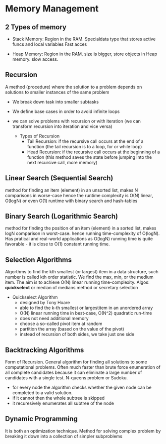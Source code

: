 # Memory Management

## 2 Types of memory

- Stack Memory: Region in the RAM. Specialdata type that stores active funcs and local variables
  Fast acces

- Heap Memory: Region in the RAM. size is bigger, store objects in Heap memory. slow access.

## Recursion

A method (procedure) where the solution to a problem depends on solutions to smaller instances of the same problem

- We break down task into smaller subtasks
- We define base cases in order to avoid infinite loops
- we can solve problems with recursion or with iteration (we can transform recursion into iteration and vice versa)

  - Types of Recursion
    - Tail Recursion: if the recursive call occurs at the end of a function (the tail recursion is to a loop, for or while loop)
    - Head Recursion: if the recursive call occurs at the beginning of a function (this method saves the state before jumping into the next recursive call, more memory)

## Linear Search (Sequential Search)

method for finding an item (element) in an unsorted list, makes N comparisons in worse-case
hence the runtime complexity is O(N) linear, O(logN) or even O(1) runtime with binary search and hash-tables

## Binary Search (Logarithmic Search)

method for finding the position of an item (element) in a sorted list, makes logN comparison in worst-case. hence running time-complexity of O(logN). Has pratical and real-world applications as       O(logN) running time is quite favorable - it is close to O(1) constant running time.

## Selection Algorithms

Algorthms to find the kth smallest (or largest) item in a data structure, such number is called kth order statistic. We find the max, min, or the medium item. The aim is to achieve O(N) linear running time-complexity. Algos: **quickselect** or median of medians method or secretary selection

- Quickselect Algorithm
  - designed by Tony Hoare
  - able to find the k-th smallest or largestitem in an unordered array
  - O(N) linear running time in best-case, O(N^2) quadratic run-time
  - does not need additional memory
  - choose a so-called pivot item at random
  - partition the array (based on the value of the pivot)
  - instead of recursion of both sides, we take just one side

## Backtracking Algorithms

Form of Recursion. General algorithm for finding all solutions to some computational problems. Often much faster than brute force enumeration of all complete candidates because it can eliminate a large number of candidates with a single test. N-queens problem or Sudoku.

  - for every node the algorithm checks whether the given node can be completed to a valid solution.
  - if it cannot then the whole subtree is skipped
  - it recuresively enumerates all subtree of the node

## Dynamic Programming

It is both an optimization technique. Method for solving complex problem by breaking it down into a collection of simpler subproblems